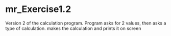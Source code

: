mr_Exercise1.2
==============

Version 2 of the calculation program. 
Program asks for 2 values, then asks a type of calculation. makes the calculation and prints it on screen
